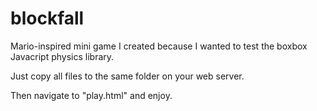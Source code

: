 # blockfall
Mario-inspired mini game I created because I wanted to test the boxbox Javacript physics library.

Just copy all files to the same folder on your web server. 

Then navigate to "play.html" and enjoy.
